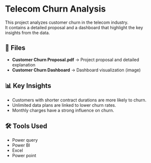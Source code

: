 # Telecom Churn Analysis

This project analyzes customer churn in the telecom industry.  
It contains a detailed proposal and a dashboard that highlight the key insights from the data.

## 📂 Files
- **Customer Churn Proposal.pdf** → Project proposal and detailed explanation  
- **Customer Churn Dashboard** → Dashboard visualization (image)  

## 📊 Key Insights
- Customers with shorter contract durations are more likely to churn.  
- Unlimited data plans are linked to lower churn rates.  
- Monthly charges have a strong influence on churn.  

## 🛠️ Tools Used
- Power query
- Power BI  
- Excel
- Power point
